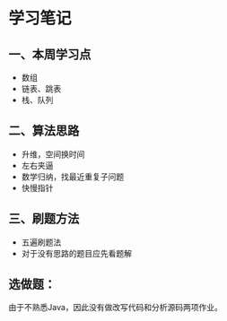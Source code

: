 # 学习笔记  
## 一、本周学习点  
* 数组
* 链表、跳表
* 栈、队列
## 二、算法思路
* 升维，空间换时间
* 左右夹逼
* 数学归纳，找最近重复子问题
* 快慢指针
## 三、刷题方法
* 五遍刷题法
* 对于没有思路的题目应先看题解
## 选做题：
由于不熟悉Java，因此没有做改写代码和分析源码两项作业。